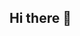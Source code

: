 ## Hi there 👋

<!--
PROFILE
To Secure a position in data analysis or statistical research where I can apply my skills and Knowledge to drive informed decision making
Experienced and versatile Graphic Designer with a proven track record in various design roles
SKILLS
Strong communication, organization and writing skills
Data analysis tools: Excel SPSS Microsoft Word and some Graphic Design
Strong Understanding of statistical concept: Hypothesis testing, confidence interval and regression analysis
Social Media Marketing Experienced
# HOBBIES
Football, Tennis
Reading and Movies, Anime
-->
